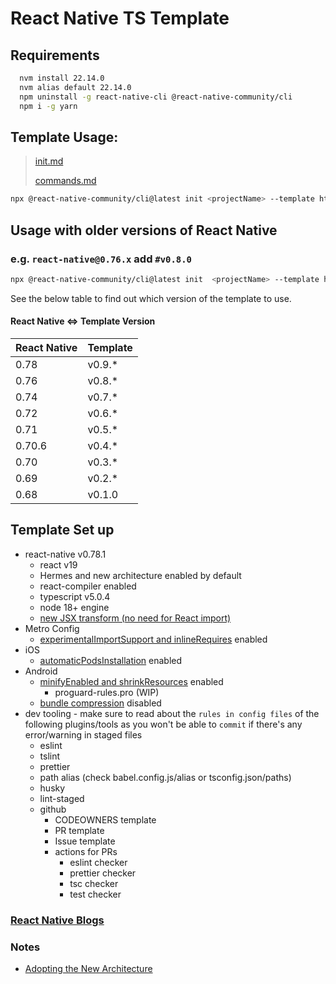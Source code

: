 # React Native TS Template

## Requirements
  ```bash
    nvm install 22.14.0
    nvm alias default 22.14.0
    npm uninstall -g react-native-cli @react-native-community/cli
    npm i -g yarn
  ```

## Template Usage:
> [init.md](https://github.com/react-native-community/cli/blob/main/docs/init.md)
> 
> [commands.md](https://github.com/react-native-community/cli/blob/main/docs/commands.md) 
```sh
npx @react-native-community/cli@latest init <projectName> --template https://github.com/ramirezjag00/react-native-ts-template.git --pm yarn --package-name <com.projectName>
```

## Usage with older versions of React Native

### e.g. `react-native@0.76.x` add `#v0.8.0`

```sh
npx @react-native-community/cli@latest init  <projectName> --template https://github.com/ramirezjag00/react-native-ts-template.git#v0.8.0
```

See the below table to find out which version of the template to use.

#### React Native <=> Template Version

| React Native | Template |
| ------------ | -------- |
| 0.78         | v0.9.\*  |
| 0.76         | v0.8.\*  |
| 0.74         | v0.7.\*  |
| 0.72         | v0.6.\*  |
| 0.71         | v0.5.\*  |
| 0.70.6       | v0.4.\*  |
| 0.70         | v0.3.\*  |
| 0.69         | v0.2.\*  |
| 0.68         | v0.1.0  |

## Template Set up
- react-native v0.78.1
  - react v19
  - Hermes and new architecture enabled by default
  - react-compiler enabled
  - typescript v5.0.4
  - node 18+ engine
  - [new JSX transform (no need for React import)](https://reactjs.org/blog/2020/09/22/introducing-the-new-jsx-transform.html)
- Metro Config
  - [experimentalImportSupport and inlineRequires](https://github.com/facebook/react-native/pull/49449#issuecomment-2660984922) enabled
- iOS
  - [automaticPodsInstallation](https://github.com/react-native-community/cli/blob/main/docs/projects.md#projectiosautomaticpodsinstallation) enabled
- Android
  - [minifyEnabled and shrinkResources](https://docs.expo.dev/versions/latest/sdk/build-properties/#pluginconfigtypeandroid) enabled
    - proguard-rules.pro (WIP)
  - [bundle compression](https://github.com/facebook/react-native/pull/49449#issuecomment-2660984922) disabled
- dev tooling - make sure to read about the `rules in config files` of the following plugins/tools as you won't be able to `commit` if there's any error/warning in staged files
  - eslint
  - tslint
  - prettier
  - path alias (check babel.config.js/alias or tsconfig.json/paths)
  - husky
  - lint-staged
  - github
    - CODEOWNERS template
    - PR template
    - Issue template
    - actions for PRs
      - eslint checker
      - prettier checker
      - tsc checker
      - test checker

### [React Native Blogs](https://reactnative.dev/blog/)

### Notes
- [Adopting the New Architecture](https://reactnative.dev/docs/new-architecture-intro)

